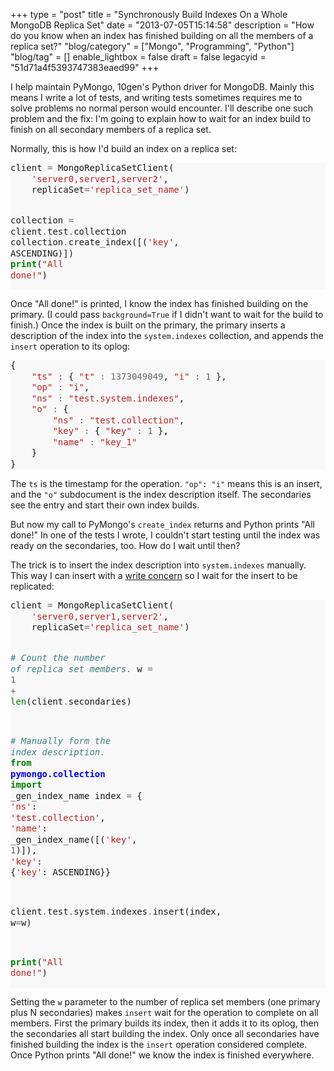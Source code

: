 +++
type = "post"
title = "Synchronously Build Indexes On a Whole MongoDB Replica Set"
date = "2013-07-05T15:14:58"
description = "How do you know when an index has finished building on all the members of a replica set?"
"blog/category" = ["Mongo", "Programming", "Python"]
"blog/tag" = []
enable_lightbox = false
draft = false
legacyid = "51d71a4f5393747383eaed99"
+++

<p>I help maintain PyMongo, 10gen's Python driver for MongoDB. Mainly this means I write a lot of tests, and writing tests sometimes requires me to solve problems no normal person would encounter. I'll describe one such problem and the fix: I'm going to explain how to wait for an index build to finish on all secondary members of a replica set.</p>
<p>Normally, this is how I'd build an index on a replica set:</p>
<div class="codehilite" style="background: #f8f8f8"><pre style="line-height: 125%">client <span style="color: #666666">=</span> MongoReplicaSetClient(
    <span style="color: #BA2121">&#39;server0,server1,server2&#39;</span>,
    replicaSet<span style="color: #666666">=</span><span style="color: #BA2121">&#39;replica_set_name&#39;</span>)

collection <span style="color: #666666">=</span> client<span style="color: #666666">.</span>test<span style="color: #666666">.</span>collection
collection<span style="color: #666666">.</span>create_index([(<span style="color: #BA2121">&#39;key&#39;</span>, ASCENDING)])
<span style="color: #008000; font-weight: bold">print</span>(<span style="color: #BA2121">&quot;All done!&quot;</span>)
</pre></div>


<p>Once "All done!" is printed, I know the index has finished building on the primary. (I could pass <code>background=True</code> if I didn't want to wait for the build to finish.) Once the index is built on the primary, the primary inserts a description of the index into the <code>system.indexes</code> collection, and appends the <code>insert</code> operation to its oplog:</p>
<div class="codehilite" style="background: #f8f8f8"><pre style="line-height: 125%">{
    <span style="color: #BA2121">&quot;ts&quot;</span> <span style="color: #666666">:</span> { <span style="color: #BA2121">&quot;t&quot;</span> <span style="color: #666666">:</span> <span style="color: #666666">1373049049</span>, <span style="color: #BA2121">&quot;i&quot;</span> <span style="color: #666666">:</span> <span style="color: #666666">1</span> },
    <span style="color: #BA2121">&quot;op&quot;</span> <span style="color: #666666">:</span> <span style="color: #BA2121">&quot;i&quot;</span>,
    <span style="color: #BA2121">&quot;ns&quot;</span> <span style="color: #666666">:</span> <span style="color: #BA2121">&quot;test.system.indexes&quot;</span>,
    <span style="color: #BA2121">&quot;o&quot;</span> <span style="color: #666666">:</span> {
        <span style="color: #BA2121">&quot;ns&quot;</span> <span style="color: #666666">:</span> <span style="color: #BA2121">&quot;test.collection&quot;</span>,
        <span style="color: #BA2121">&quot;key&quot;</span> <span style="color: #666666">:</span> { <span style="color: #BA2121">&quot;key&quot;</span> <span style="color: #666666">:</span> <span style="color: #666666">1</span> },
        <span style="color: #BA2121">&quot;name&quot;</span> <span style="color: #666666">:</span> <span style="color: #BA2121">&quot;key_1&quot;</span>
    }
}
</pre></div>


<p>The <code>ts</code> is the timestamp for the operation. <code>"op": "i"</code> means this is an insert, and the <code>"o"</code> subdocument is the index description itself. The secondaries see the entry and start their own index builds.</p>
<p>But now my call to PyMongo's <code>create_index</code> returns and Python prints "All done!" In one of the tests I wrote, I couldn't start testing until the index was ready on the secondaries, too. How do I wait until then?</p>
<p>The trick is to insert the index description into <code>system.indexes</code> manually. This way I can insert with a <a href="http://docs.mongodb.org/manual/core/write-concern/">write concern</a> so I wait for the insert to be replicated:</p>
<div class="codehilite" style="background: #f8f8f8"><pre style="line-height: 125%">client <span style="color: #666666">=</span> MongoReplicaSetClient(
    <span style="color: #BA2121">&#39;server0,server1,server2&#39;</span>,
    replicaSet<span style="color: #666666">=</span><span style="color: #BA2121">&#39;replica_set_name&#39;</span>)

<span style="color: #408080; font-style: italic"># Count the number of replica set members.</span>
w <span style="color: #666666">=</span> <span style="color: #666666">1</span> <span style="color: #666666">+</span> <span style="color: #008000">len</span>(client<span style="color: #666666">.</span>secondaries)

<span style="color: #408080; font-style: italic"># Manually form the index description.</span>
<span style="color: #008000; font-weight: bold">from</span> <span style="color: #0000FF; font-weight: bold">pymongo.collection</span> <span style="color: #008000; font-weight: bold">import</span> _gen_index_name
index <span style="color: #666666">=</span> {
    <span style="color: #BA2121">&#39;ns&#39;</span>: <span style="color: #BA2121">&#39;test.collection&#39;</span>,
    <span style="color: #BA2121">&#39;name&#39;</span>: _gen_index_name([(<span style="color: #BA2121">&#39;key&#39;</span>, <span style="color: #666666">1</span>)]),
    <span style="color: #BA2121">&#39;key&#39;</span>: {<span style="color: #BA2121">&#39;key&#39;</span>: ASCENDING}}

client<span style="color: #666666">.</span>test<span style="color: #666666">.</span>system<span style="color: #666666">.</span>indexes<span style="color: #666666">.</span>insert(index, w<span style="color: #666666">=</span>w)

<span style="color: #008000; font-weight: bold">print</span>(<span style="color: #BA2121">&quot;All done!&quot;</span>)
</pre></div>


<p>Setting the <code>w</code> parameter to the number of replica set members (one primary plus N secondaries) makes <code>insert</code> wait for the operation to complete on all members. First the primary builds its index, then it adds it to its oplog, then the secondaries all start building the index. Only once all secondaries have finished building the index is the <code>insert</code> operation considered complete. Once Python prints "All done!" we know the index is finished everywhere.</p>
    